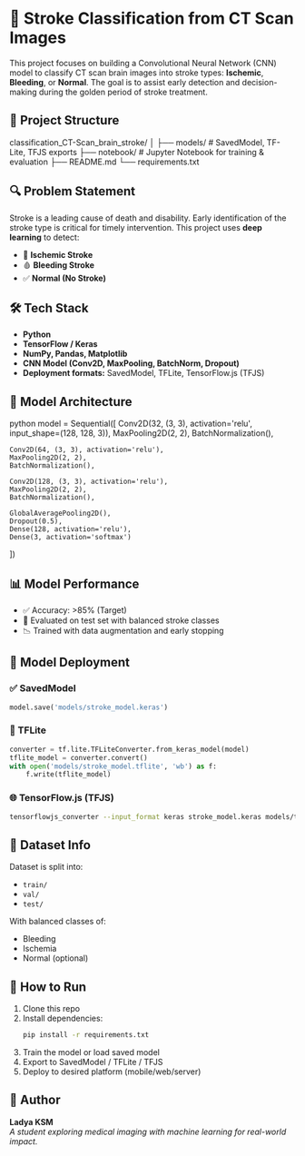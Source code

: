 # 🧠 Stroke Classification from CT Scan Images
This project focuses on building a Convolutional Neural Network (CNN) model to classify CT scan brain images into stroke types: **Ischemic**, **Bleeding**, or **Normal**. The goal is to assist early detection and decision-making during the golden period of stroke treatment.

## 📂 Project Structure
classification_CT-Scan_brain_stroke/
│
├── models/                    # SavedModel, TF-Lite, TFJS exports
├── notebook/                  # Jupyter Notebook for training & evaluation
├── README.md
└── requirements.txt

## 🔍 Problem Statement
Stroke is a leading cause of death and disability. Early identification of the stroke type is critical for timely intervention. This project uses **deep learning** to detect:

- 🧠 **Ischemic Stroke**
- 🩸 **Bleeding Stroke**
- ✅ **Normal (No Stroke)**



## 🛠️ Tech Stack
- **Python**
- **TensorFlow / Keras**
- **NumPy, Pandas, Matplotlib**
- **CNN Model (Conv2D, MaxPooling, BatchNorm, Dropout)**
- **Deployment formats:** SavedModel, TFLite, TensorFlow.js (TFJS)



## 🧠 Model Architecture
python
model = Sequential([
    Conv2D(32, (3, 3), activation='relu', input_shape=(128, 128, 3)),
    MaxPooling2D(2, 2),
    BatchNormalization(),

    Conv2D(64, (3, 3), activation='relu'),
    MaxPooling2D(2, 2),
    BatchNormalization(),

    Conv2D(128, (3, 3), activation='relu'),
    MaxPooling2D(2, 2),
    BatchNormalization(),

    GlobalAveragePooling2D(),
    Dropout(0.5),
    Dense(128, activation='relu'),
    Dense(3, activation='softmax')
])




## 📊 Model Performance
- ✅ Accuracy: >85% (Target)
- 🧪 Evaluated on test set with balanced stroke classes
- 📉 Trained with data augmentation and early stopping

## 🚀 Model Deployment

### ✅ SavedModel
```python
model.save('models/stroke_model.keras')
```

### 📱 TFLite
```python
converter = tf.lite.TFLiteConverter.from_keras_model(model)
tflite_model = converter.convert()
with open('models/stroke_model.tflite', 'wb') as f:
    f.write(tflite_model)
```

### 🌐 TensorFlow.js (TFJS)
```bash
tensorflowjs_converter --input_format keras stroke_model.keras models/tfjs_model/
```

## 📁 Dataset Info
Dataset is split into:
- `train/`  
- `val/`  
- `test/`  

With balanced classes of:
- Bleeding
- Ischemia
- Normal (optional)


## 📌 How to Run
1. Clone this repo  
2. Install dependencies:
   ```bash
   pip install -r requirements.txt
   ```
3. Train the model or load saved model
4. Export to SavedModel / TFLite / TFJS
5. Deploy to desired platform (mobile/web/server)



## 👤 Author

**Ladya KSM**  
_A student exploring medical imaging with machine learning for real-world impact._

